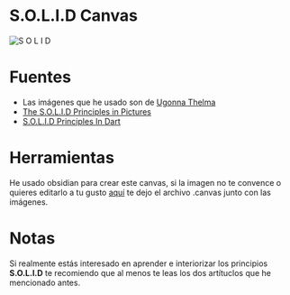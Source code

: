 # S.O.L.I.D Canvas
![S O L I D](https://github.com/juliord24/S.O.L.I.D-canvas/assets/108367960/a58ea093-914b-4ec3-bbc0-d45ed3b399cc)

# Fuentes 
- Las imágenes que he usado son de [Ugonna Thelma](https://medium.com/@ugonnat)
- [The S.O.L.I.D Principles in Pictures](https://medium.com/backticks-tildes/the-s-o-l-i-d-principles-in-pictures-b34ce2f1e898)
- [S.O.L.I.D Principles In Dart](https://medium.flutterdevs.com/s-o-l-i-d-principles-in-dart-e6c0c8d1f8f1)

# Herramientas
He usado obsidian para crear este canvas, si la imagen no te convence o quieres editarlo a tu gusto [aquí](https://www.mediafire.com/folder/8rb0sx6a9nlf0/Canvas+S.O.L.I.D) te dejo el archivo .canvas junto con las imágenes.

# Notas
Si realmente estás interesado en aprender e interiorizar los principios __S.O.L.I.D__ te recomiendo que al menos te leas los dos artítuclos que he mencionado antes.
